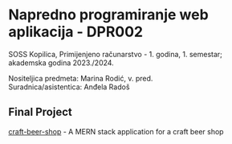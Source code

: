 # Napredno programiranje web aplikacija - DPR002

SOSS Kopilica, Primijenjeno računarstvo - 1. godina, 1. semestar; akademska godina 2023./2024.

Nositeljica predmeta: Marina Rodić, v. pred.  
Suradnica/asistentica: Anđela Radoš  

## Final Project

[craft-beer-shop](https://github.com/anamarijapapic/craft-beer-shop) - A MERN stack application for a craft beer shop
